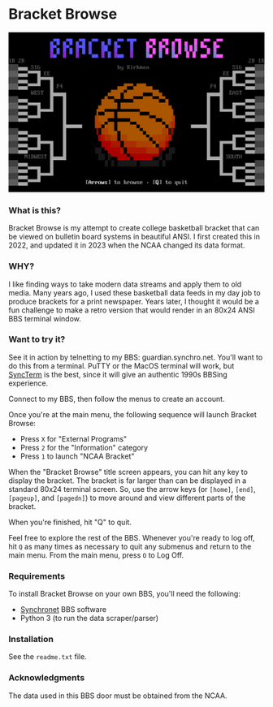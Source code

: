 Bracket Browse
==============

![screenshot](https://raw.githubusercontent.com/Kirkman/bracket-browse/master/bracket-title.png)

### What is this?

Bracket Browse is my attempt to create college basketball bracket that can be viewed on bulletin board systems in beautiful ANSI. I first created this in 2022, and updated it in 2023 when the NCAA changed its data format.

### WHY?

I like finding ways to take modern data streams and apply them to old media. Many years ago, I used these basketball data feeds in my day job to produce brackets for a print newspaper. Years later, I thought it would be a fun challenge to make a retro version that would render in an 80x24 ANSI BBS terminal window.

### Want to try it?

See it in action by telnetting to my BBS: guardian.synchro.net. You'll want to do this from a terminal. PuTTY or the MacOS terminal will work, but [SyncTerm](https://syncterm.bbsdev.net/) is the best, since it will give an authentic 1990s BBSing experience.

Connect to my BBS, then follow the menus to create an account. 

Once you're at the main menu, the following sequence will launch Bracket Browse:

* Press `X` for "External Programs" 
* Press `2` for the "Information" category
* Press `1` to launch "NCAA Bracket"

When the "Bracket Browse" title screen appears, you can hit any key to display the bracket. The bracket is far larger than can be displayed in a standard 80x24 terminal screen. So, use the arrow keys (or `[home]`, `[end]`, `[pageup]`, and `[pagedn]`) to move around and view different parts of the bracket. 

When you're finished, hit "Q" to quit.

Feel free to explore the rest of the BBS. Whenever you're ready to log off, hit `Q` as many times as necessary to quit any submenus and return to the main menu. From the main menu, press `O` to Log Off.

### Requirements

To install Bracket Browse on your own BBS, you'll need the following:

- [Synchronet](http://www.synchro.net) BBS software
- Python 3 (to run the data scraper/parser)

### Installation

See the `readme.txt` file.

### Acknowledgments

The data used in this BBS door must be obtained from the NCAA.
